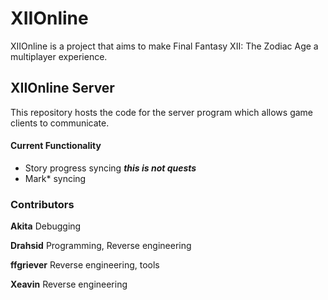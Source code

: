 # XIIOnline
XIIOnline is a project that aims to make Final Fantasy XII: The Zodiac Age a multiplayer experience.

## XIIOnline Server
This repository hosts the code for the server program which allows game clients to communicate.

#### Current Functionality
- Story progress syncing ***this is not quests***
- Mark* syncing

### Contributors
**Akita** Debugging

**Drahsid** Programming, Reverse engineering

**ffgriever** Reverse engineering, tools

**Xeavin** Reverse engineering

